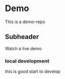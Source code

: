 # Demo

This is a demo-repo

## Subheader

Watch a live demo

### local development

this is good start to develop

